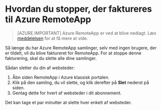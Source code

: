 
<properties
    pageTitle="Ændre fakturering for Azure RemoteApp | Microsoft Azure"
    description="Få mere at vide, hvordan du stopper, der faktureres til Azure RemoteApp."
    services="remoteapp"
    documentationCenter=""
    authors="lizap"
    manager="mbaldwin" />

<tags
    ms.service="remoteapp"
    ms.workload="compute"
    ms.tgt_pltfrm="na"
    ms.devlang="na"
    ms.topic="article"
    ms.date="08/15/2016"
    ms.author="elizapo" />



# <a name="how-to-stop-being-billed-for-azure-remoteapp"></a>Hvordan du stopper, der faktureres til Azure RemoteApp

> [AZURE.IMPORTANT]
> Azure RemoteApp er ved at blive nedlagt. Læs [meddelelsen](https://go.microsoft.com/fwlink/?linkid=821148) for at få mere at vide.

Så længe du har Azure RemoteApp samlinger, selv med ingen brugere, der er tildelt, vil du blive faktureret for RemoteApp. For at stoppe denne fakturering, skal du slette alle dine samlinger. 

Sådan sletter du din af websteder:

1. Åbn siden RemoteApp i Azure klassisk portalen.
2. Klik på den samling, du vil slette, og klik derefter på **Slet** nederst på siden.
3. Gentag dette for hvert af websteder i dit abonnement. 

Det kan tage et par minutter at slette hver enkelt af websteder.